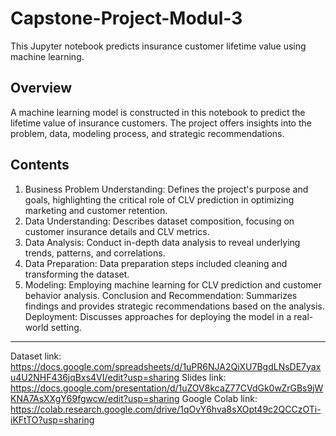 # Capstone-Project-Modul-3
This Jupyter notebook predicts insurance customer lifetime value using machine learning.

## Overview
A machine learning model is constructed in this notebook to predict the lifetime value of insurance customers. The project offers insights into the problem, data, modeling process, and strategic recommendations.

## Contents
1. Business Problem Understanding:
   Defines the project's purpose and goals, highlighting the critical role of CLV prediction in optimizing marketing and customer retention.
2. Data Understanding:
   Describes dataset composition, focusing on customer insurance details and CLV metrics.
3. Data Analysis: 
   Conduct in-depth data analysis to reveal underlying trends, patterns, and correlations.
4. Data Preparation: 
   Data preparation steps included cleaning and transforming the dataset.
5. Modeling: 
   Employing machine learning for CLV prediction and customer behavior analysis.
Conclusion and Recommendation: Summarizes findings and provides strategic recommendations based on the analysis.
Deployment: Discusses approaches for deploying the model in a real-world setting.

-----
Dataset link: https://docs.google.com/spreadsheets/d/1uPR6NJA2QiXU7BgdLNsDE7yaxu4U2NHF436jqBxs4VI/edit?usp=sharing
Slides link: https://docs.google.com/presentation/d/1uZOV8kcaZ77CVdGk0wZrGBs9jWKNA7AsXXgY69fgwcw/edit?usp=sharing
Google Colab link: https://colab.research.google.com/drive/1qOvY6hva8sXOpt49c2QCCzOTi-iKFtTO?usp=sharing
